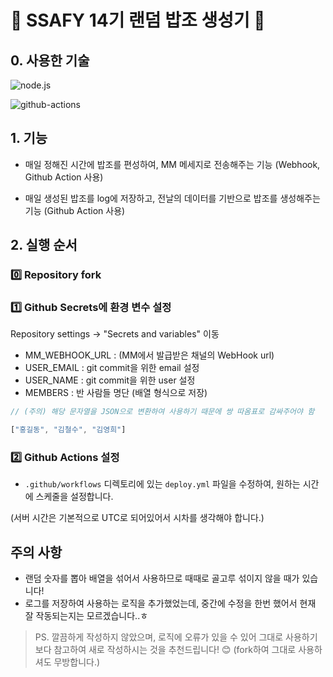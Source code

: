 # 🍚 SSAFY 14기 랜덤 밥조 생성기 🍚 

## 0. 사용한 기술

![node.js](https://img.shields.io/badge/Node.js-43853D?style=for-the-badge&logo=node.js&logoColor=white)

![github-actions](https://img.shields.io/badge/GitHub_Actions-2088FF?style=for-the-badge&logo=github-actions&logoColor=white)

## 1. 기능

- 매일 정해진 시간에 밥조를 편성하여, MM 메세지로 전송해주는 기능
  (Webhook, Github Action 사용)

- 매일 생성된 밥조를 log에 저장하고, 전날의 데이터를 기반으로 밥조를 생성해주는 기능
  (Github Action 사용)

## 2. 실행 순서

### 0️⃣ Repository fork

### 1️⃣ Github Secrets에 환경 변수 설정 

Repository settings -> "Secrets and variables" 이동

  - MM_WEBHOOK_URL : (MM에서 발급받은 채널의 WebHook url)
  - USER_EMAIL : git commit을 위한 email 설정
  - USER_NAME : git commit을 위한 user 설정
  - MEMBERS : 반 사람들 명단 (배열 형식으로 저장)

  ```javascript
  // (주의) 해당 문자열을 JSON으로 변환하여 사용하기 때문에 쌍 따옴표로 감싸주어야 함

  ["홍길동", "김철수", "김영희"]
  ```

### 2️⃣ Github Actions 설정
- `.github/workflows` 디렉토리에 있는 `deploy.yml` 파일을 수정하여, 원하는 시간에 스케줄을 설정합니다.

(서버 시간은 기본적으로 UTC로 되어있어서 시차를 생각해야 합니다.)

## 주의 사항
- 랜덤 숫자를 뽑아 배열을 섞어서 사용하므로 때때로 골고루 섞이지 않을 때가 있습니다!
- 로그를 저장하여 사용하는 로직을 추가했었는데, 중간에 수정을 한번 했어서 현재 잘 작동되는지는 모르겠습니다..ㅎ

> PS. 깔끔하게 작성하지 않았으며, 로직에 오류가 있을 수 있어 그대로 사용하기보다 참고하여 새로 작성하시는 것을 추천드립니다! 😊 (fork하여 그대로 사용하셔도 무방합니다.)

